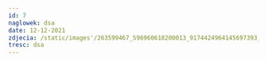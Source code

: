 ```yaml
---
id: 7
naglowek: dsa
date: 12-12-2021
zdjecia: /static/images'/263599467_596960618200013_9174424964145697393_n.jpg
tresc: dsa
---
```


